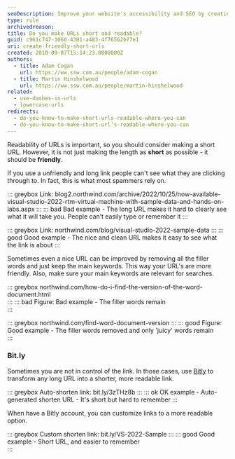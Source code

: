 ```yaml
---
seoDescription: Improve your website's accessibility and SEO by creating short, readable URLs that clearly convey their purpose.
type: rule
archivedreason:
title: Do you make URLs short and readable?
guid: c961c747-1060-4301-a483-4f76562b77e1
uri: create-friendly-short-urls
created: 2010-09-07T15:14:23.0000000Z
authors:
  - title: Adam Cogan
    url: https://ww.ssw.com.au/people/adam-cogan
  - title: Martin Hinshelwood
    url: https://ww.ssw.com.au/people/martin-hinshelwood
related:
  - use-dashes-in-urls
  - lowercase-urls
redirects:
  - do-you-know-to-make-short-urls-readable-where-you-can
  - do-you-know-to-make-short-url’s-readable-where-you-can
---
```


Readability of URLs is important, so you should consider making a short URL. However, it is not just making the length as **short** as possible - it should be **friendly**.

<!--endintro-->

If you use a unfriendly and long link people can't see what they are clicking through to. In fact, this is what most spammers rely on.

::: greybox
Link: blog2.northwind.com/archive/2022/10/25/now-available-visual-studio-2022-rtm-virtual-machine-with-sample-data-and-hands-on-labs.aspx
:::
::: bad
Bad example - The long URL makes it hard to clearly see what it will take you. People can’t easily type or remember it
:::

::: greybox
Link: northwind.com/blog/visual-studio-2022-sample-data
:::
::: good
Good example - The nice and clean URL makes it easy to see what the link is about
:::

Sometimes even a nice URL can be improved by removing all the filler words and just keep the main keywords. This way your URL's are more friendly. Also, make sure your main keywords are relevant for searches.

::: greybox
northwind.com/how-do-i-find-the-version-of-the-word-document.html  
:::
::: bad
Figure: Bad example - The filler words remain  
:::

::: greybox
northwind.com/find-word-document-version
:::
::: good
Figure: Good example - The filler words removed and only 'juicy' words remain  
:::

### Bit.ly

Sometimes you are not in control of the link. In those cases, use [Bitly](https://bitly.com/) to transform any long URL into a shorter, more readable link.

::: greybox
Auto-shorten link: bit.ly/3zTHz8b
:::
::: ok
OK example - Auto-generated shorten URL - It's short but hard to remember
:::

When have a Bitly account, you can customize links to a more readable option.

::: greybox
Custom shorten link: bit.ly/VS-2022-Sample
:::
::: good
Good example - Short URL, and easier to remember  
:::
